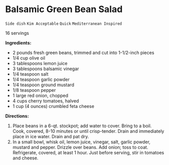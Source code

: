 # Balsamic Green Bean Salad

`Side dish` `Kim Acceptable` `Quick` `Mediterranean Inspired`

16 servings

**Ingredients:**

- 2 pounds fresh green beans, trimmed and cut into 1-1/2-inch pieces
- 1/4 cup olive oil
- 3 tablespoons lemon juice
- 3 tablespoons balsamic vinegar
- 1/4 teaspoon salt
- 1/4 teaspoon garlic powder
- 1/4 teaspoon ground mustard
- 1/8 teaspoon pepper
- 1 large red onion, chopped
- 4 cups cherry tomatoes, halved
- 1 cup (4 ounces) crumbled feta cheese

**Directions:**

1. Place beans in a 6-qt. stockpot; add water to cover. Bring to a boil. Cook, covered, 8-10 minutes or until crisp-tender. Drain and immediately place in ice water. Drain and pat dry.
2. In a small bowl, whisk oil, lemon juice, vinegar, salt, garlic powder, mustard and pepper. Drizzle over beans. Add onion; toss to coat. Refrigerate, covered, at least 1 hour. Just before serving, stir in tomatoes and cheese.
